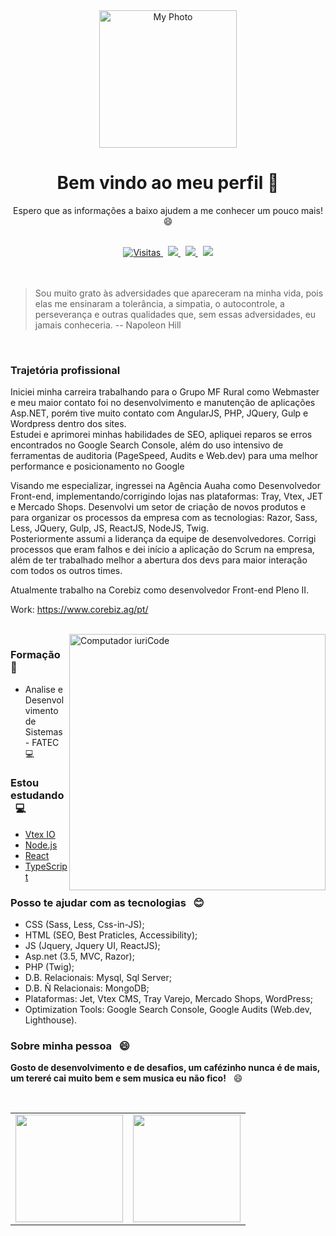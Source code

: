 
<!--
**JhowArenas/JhowArenas** is a ✨ _special_ ✨ repository because its `README.md` (this file) appears on your GitHub profile.

Here are some ideas to get you started:

- 🔭 I’m currently working on ...
- 🌱 I’m currently learning ...
- 👯 I’m looking to collaborate on ...
- 🤔 I’m looking for help with ...
- 💬 Ask me about ...
- 📫 How to reach me: ...
- 😄 Pronouns: ...
- ⚡ Fun fact: ...
-->

<div align="center">
 
 <a href="https://www.linkedin.com/in/jhowarenas/" target="_blank" rel="noopener noreferrer">
  <img src="https://avatars.githubusercontent.com/u/33754192?v=4" width="220" height="220" alt="My Photo">
 </a>
 
 # Bem vindo ao meu perfil 👋
 Espero que as informações a baixo ajudem a me conhecer um pouco mais! 😄
 
</div>
<br/>
<div align="center">
 
  <a href="https://github.com/jhowarenas">
    <img src="https://visitor-badge.glitch.me/badge?page_id=jhowarenas.jhowarenas" alt="Visitas">
  </a>
  &nbsp;
  <a target="_blank" href="https://www.linkedin.com/in/jhowarenas/" alt="Linkedin">
    <img src="https://img.shields.io/badge/-Jonathan Arenas-0e76a8?style=flat-square&logo=Linkedin&logoColor=white&link=www.linkedin.com/in/jhowarenas/" />
  </a>
  &nbsp;
   <a target="_blank" href="https://api.whatsapp.com/send?phone=5514981572661" alt="WhatsApp">
    <img src="https://img.shields.io/badge/-WhatsApp-25d366?style=flat-square&labelColor=25d366&logo=whatsapp&logoColor=white&link=https://api.whatsapp.com/send?phone=5514981572661"/>
  </a>
  &nbsp;
  <a href="mailto:jonat.arenas@hotmail.com">
    <img src="https://img.shields.io/badge/-Email-0078D4?style=flat-square&logo=MicrosoftOutlook&logoColor=white&link=mailto:jonat.arenas@hotmail.com">
  </a>

</div>
<br/><br/>

> Sou muito grato às adversidades que apareceram na minha vida, pois elas me ensinaram a tolerância, a simpatia, o autocontrole, a perseverança e outras qualidades que, sem essas adversidades, eu jamais conheceria. -- Napoleon Hill

<br/>

### Trajetória profissional
<p>
Iniciei minha carreira trabalhando para o Grupo MF Rural como Webmaster e meu maior contato foi no desenvolvimento e manutenção de aplicações Asp.NET, porém tive muito contato com AngularJS, PHP, JQuery, Gulp e Wordpress dentro dos sites.<br/>
Estudei e aprimorei minhas habilidades de SEO, apliquei reparos se erros encontrados no Google Search Console, além do uso intensivo de ferramentas de auditoria (PageSpeed, Audits e Web.dev) para uma melhor performance e posicionamento no Google

Visando me especializar, ingressei na Agência Auaha como Desenvolvedor Front-end, implementando/corrigindo lojas nas plataformas: Tray, Vtex, JET e Mercado Shops.
Desenvolvi um setor de criação de novos produtos e para organizar os processos da empresa com as tecnologias: Razor, Sass, Less, JQuery, Gulp, JS, ReactJS, NodeJS, Twig. <br/>
Posteriormente assumi a liderança da equipe de desenvolvedores. Corrigi processos que eram falhos e dei início a aplicação do Scrum na empresa, além de ter trabalhado melhor a abertura dos devs para maior interação com todos os outros times.

Atualmente trabalho na Corebiz como desenvolvedor Front-end Pleno II.

Work: https://www.corebiz.ag/pt/
</p>

<br/>

<img src="https://media1.giphy.com/media/gh0RRgkTXedvF0pDc0/giphy.gif" width="410px" align="right" alt="Computador iuriCode">
<div align="left">
 
  ### Formação &nbsp; :blue_book:
   - Analise e Desenvolvimento de Sistemas - FATEC &nbsp; :computer: 
 
  ### Estou estudando &nbsp; :computer: 
   - [Vtex IO](https://vtex.io/)
   - [Node.js](https://nodejs.org/en/)
   - [React](https://pt-br.reactjs.org/?text_color:#000)
   - [TypeScript](https://www.typescriptlang.org/)
 
  ### Posso te ajudar com as tecnologias &nbsp; :blush: 
   - CSS (Sass, Less, Css-in-JS);
   - HTML (SEO, Best Praticles, Accessibility);
   - JS (Jquery, Jquery UI, ReactJS);
   - Asp.net (3.5, MVC, Razor);
   - PHP (Twig);
   - D.B. Relacionais: Mysql, Sql Server;
   - D.B. Ñ Relacionais: MongoDB;
   - Plataformas: Jet, Vtex CMS, Tray Varejo, Mercado Shops, WordPress; 
   - Optimization Tools: Google Search Console, Google Audits (Web.dev, Lighthouse).

  ### Sobre minha pessoa &nbsp; 😄 
  **Gosto de desenvolvimento e de desafios, um cafézinho nunca é de mais, um tereré cai muito bem e sem musica eu não fico!** &nbsp; 😄
 
</div>

<br/>

<table align='left'>
  <row>
    <td>
      <img height='172' src='https://github-readme-stats.vercel.app/api?username=jhowarenas&show_icons=true&theme=dark'>
    </td>
    <td>
      <img height='172' src='https://github-readme-stats.vercel.app/api/top-langs/?username=jhowarenas&layout=compact&theme=dark'>
    </td>
  </row>
</table> 
